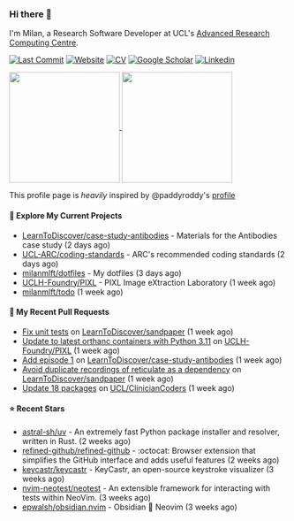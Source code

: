 ### Hi there 👋

I'm Milan, a Research Software Developer at UCL's [Advanced Research Computing
Centre](https://www.ucl.ac.uk/advanced-research-computing/advanced-research-computing-centre).

[![Last Commit](https://img.shields.io/github/last-commit/milanmlft/milanmlft?label=updated)](https://github.com/milanmlft)
[![Website](https://img.shields.io/badge/GitHub%20Pages-222?logo=githubpages&logoColor=fff&style=for-the-badge&style=flat)](https://milanmlft.dev)
[![CV](https://img.shields.io/badge/CV-PDF-pink.svg)](https://milanmlft.netlify.app/uploads/resume.pdf)
[![Google Scholar](https://img.shields.io/badge/Google%20Scholar-4285F4?logo=googlescholar&logoColor=fff&style=for-the-badge&style=flat)](https://scholar.google.com/citations?user=LwW40HQAAAAJ&hl=en)
[![Linkedin](https://img.shields.io/badge/LinkedIn-0A66C2?logo=linkedin&logoColor=fff&style=for-the-badge&style=flat)](http://www.linkedin.com/in/milan-malfait)


<a href="https://github.com/milanmlft/milanmlft#gh-dark-mode-only">
  <img height=200 align="center" src="https://github-readme-stats-paddyroddy.vercel.app/api?username=milanmlft&disable_animations=true&hide_border=true&hide_title=true&include_all_commits=true&rank_icon=github&show=prs_merged,reviews&show_icons=true&theme=tokyonight" />
</a>


<a href="https://github.com/milanmlft/milanmlft#gh-light-mode-only">
  <img height=200 align="center" src="https://github-readme-stats-paddyroddy.vercel.app/api?username=milanmlft&disable_animations=true&hide_border=true&hide_title=true&include_all_commits=true&rank_icon=github&show=prs_merged,reviews&show_icons=true&theme=default" />
</a>

This profile page is _heavily_ inspired by @paddyroddy's [profile](https://github.com/paddyroddy/paddyroddy)

#### 👷 Explore My Current Projects

- [LearnToDiscover/case-study-antibodies](https://github.com/LearnToDiscover/case-study-antibodies) - Materials for the Antibodies case study
  (2 days ago)
- [UCL-ARC/coding-standards](https://github.com/UCL-ARC/coding-standards) - ARC&#39;s recommended coding standards
  (2 days ago)
- [milanmlft/dotfiles](https://github.com/milanmlft/dotfiles) - My dotfiles
  (3 days ago)
- [UCLH-Foundry/PIXL](https://github.com/UCLH-Foundry/PIXL) - PIXL Image eXtraction Laboratory
  (1 week ago)
- [milanmlft/todo](https://github.com/milanmlft/todo)
  (1 week ago)

#### 🔨 My Recent Pull Requests

- [Fix unit tests](https://github.com/LearnToDiscover/sandpaper/pull/61) on [LearnToDiscover/sandpaper](https://github.com/LearnToDiscover/sandpaper)
  (1 week ago)
- [Update to latest orthanc containers with Python 3.11](https://github.com/UCLH-Foundry/PIXL/pull/339) on [UCLH-Foundry/PIXL](https://github.com/UCLH-Foundry/PIXL)
  (1 week ago)
- [Add episode 1](https://github.com/LearnToDiscover/case-study-antibodies/pull/2) on [LearnToDiscover/case-study-antibodies](https://github.com/LearnToDiscover/case-study-antibodies)
  (1 week ago)
- [Avoid duplicate recordings of reticulate as a dependency](https://github.com/LearnToDiscover/sandpaper/pull/57) on [LearnToDiscover/sandpaper](https://github.com/LearnToDiscover/sandpaper)
  (1 week ago)
- [Update 18 packages](https://github.com/UCL/ClinicianCoders/pull/33) on [UCL/ClinicianCoders](https://github.com/UCL/ClinicianCoders)
  (1 week ago)

#### ⭐ Recent Stars

- [astral-sh/uv](https://github.com/astral-sh/uv) - An extremely fast Python package installer and resolver, written in Rust.
  (2 weeks ago)
- [refined-github/refined-github](https://github.com/refined-github/refined-github) - :octocat: Browser extension that simplifies the GitHub interface and adds useful features
  (2 weeks ago)
- [keycastr/keycastr](https://github.com/keycastr/keycastr) - KeyCastr, an open-source keystroke visualizer
  (3 weeks ago)
- [nvim-neotest/neotest](https://github.com/nvim-neotest/neotest) - An extensible framework for interacting with tests within NeoVim.
  (3 weeks ago)
- [epwalsh/obsidian.nvim](https://github.com/epwalsh/obsidian.nvim) - Obsidian 🤝 Neovim
  (3 weeks ago)
